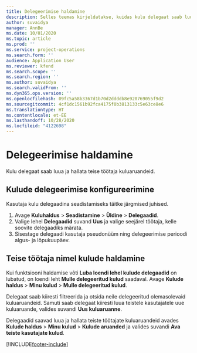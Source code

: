 ```yaml
---
title: Delegeerimise haldamine
description: Selles teemas kirjeldatakse, kuidas kulu delegaat saab luua ja hallata mõne muu töötaja kuluaruannet.
author: suvaidya
manager: AnnBe
ms.date: 10/01/2020
ms.topic: article
ms.prod: ''
ms.service: project-operations
ms.search.form: ''
audience: Application User
ms.reviewer: kfend
ms.search.scope: ''
ms.search.region: ''
ms.author: suvaidya
ms.search.validFrom: ''
ms.dyn365.ops.version: ''
ms.openlocfilehash: 09fc5a58b3367d1b70d2ddddb8e920769055f9d2
ms.sourcegitcommit: 4cf1dc1561b92fca4175f0b3813133c5e63ce8e6
ms.translationtype: HT
ms.contentlocale: et-EE
ms.lasthandoff: 10/28/2020
ms.locfileid: "4122698"
---
```

# <a name="manage-delegation"></a>Delegeerimise haldamine
Kulu delegaat saab luua ja hallata teise töötaja kuluaruandeid.

## <a name="configuring-expense-delegation"></a>Kulude delegeerimise konfigureerimine

Kasutaja kulu delegaadina seadistamiseks täitke järgmised juhised. 
1. Avage **Kuluhaldus** > **Seadistamine** > **Üldine** > **Delegaadid**. 
2. Valige lehel **Delegaadid** suvand **Uus** ja valige seejärel töötaja, kelle soovite delegaadiks märata. 
3. Sisestage delegaadi kasutaja pseudonüüm ning delegeerimise perioodi algus- ja lõpukuupäev.

## <a name="manage-expenses-on-behalf-of-another-employee"></a>Teise töötaja nimel kulude haldamine

Kui funktsiooni haldamise võti **Luba loendi lehel kulude delegaadid** on lubatud, on loendi leht **Mulle delegeeritud kulud** saadaval. Avage **Kulude haldus** > **Minu kulud** > **Mulle delegeeritud kulud**.

Delegaat saab kiiresti filtreerida ja otsida neile delegeeritud olemasolevaid kuluaruandeid. Samuti saab delegaat kiiresti luua teistele kasutajatele uue kuluaruande, valides suvandi **Uus kuluaruanne**.

Delegaadid saavad luua ja hallata teiste töötajate kuluaruandeid avades **Kulude haldus** > **Minu kulud** > **Kulude aruanded** ja valides suvandi **Ava teiste kasutajate kulud**.


[!INCLUDE[footer-include](../includes/footer-banner.md)]